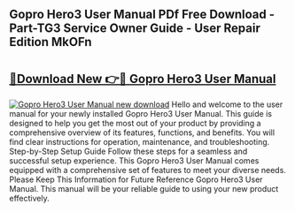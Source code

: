 ## Gopro Hero3 User Manual PDf Free Download - Part-TG3 Service Owner Guide - User Repair Edition MkOFn

# <h2><a href="http://bc23304.oget.top/?id=Gopro+Hero3+User+Manual">🔗Download New 👉🔴 Gopro Hero3 User Manual</a></h2>

[![Gopro Hero3 User Manual new download](https://i.imgur.com/5g1atiW.png)](http://bc23304.oget.top/?id=Gopro+Hero3+User+Manual)
Hello and welcome to the user manual for your newly installed Gopro Hero3 User Manual. This guide is designed to help you get the most out of your product by providing a comprehensive overview of its features, functions, and benefits. You will find clear instructions for operation, maintenance, and troubleshooting. Step-by-Step Setup Guide Follow these steps for a seamless and successful setup experience. This Gopro Hero3 User Manual comes equipped with a comprehensive set of features to meet your diverse needs. Please Keep This Information for Future Reference Gopro Hero3 User Manual. This manual will be your reliable guide to using your new product effectively.
